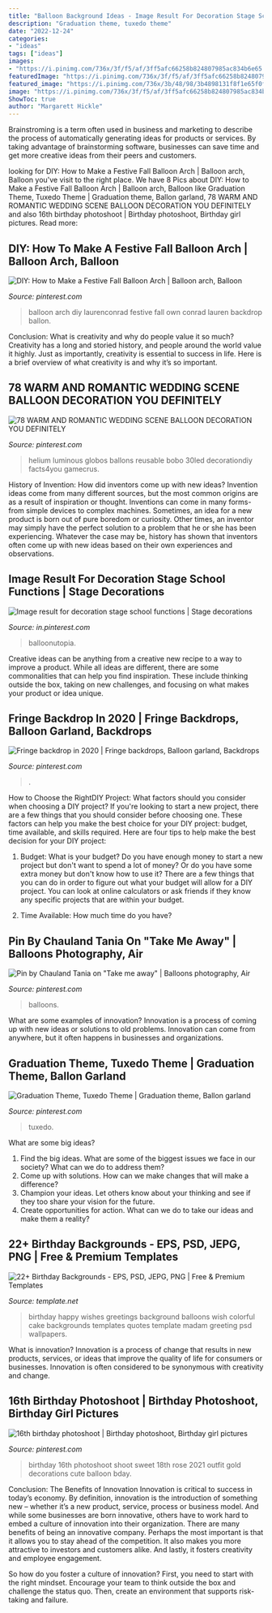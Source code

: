 ```yaml
---
title: "Balloon Background Ideas - Image Result For Decoration Stage School Functions"
description: "Graduation theme, tuxedo theme"
date: "2022-12-24"
categories:
- "ideas"
tags: ["ideas"]
images:
- "https://i.pinimg.com/736x/3f/f5/af/3ff5afc66258b824807985ac834b6e65.jpg"
featuredImage: "https://i.pinimg.com/736x/3f/f5/af/3ff5afc66258b824807985ac834b6e65.jpg"
featured_image: "https://i.pinimg.com/736x/3b/48/98/3b4898131f8f1e65f0f88e69c035814f.jpg"
image: "https://i.pinimg.com/736x/3f/f5/af/3ff5afc66258b824807985ac834b6e65.jpg"
ShowToc: true
author: "Margarett Hickle"
---
```



Brainstroming is a term often used in business and marketing to describe the process of automatically generating ideas for products or services. By taking advantage of brainstorming software, businesses can save time and get more creative ideas from their peers and customers.

	

		
looking for DIY: How to Make a Festive Fall Balloon Arch | Balloon arch, Balloon you've visit to the right place. We have 8 Pics about DIY: How to Make a Festive Fall Balloon Arch | Balloon arch, Balloon like Graduation Theme, Tuxedo Theme | Graduation theme, Ballon garland, 78 WARM AND ROMANTIC WEDDING SCENE BALLOON DECORATION YOU DEFINITELY and also 16th birthday photoshoot | Birthday photoshoot, Birthday girl pictures. Read more:
		
    
## DIY: How To Make A Festive Fall Balloon Arch | Balloon Arch, Balloon

<img loading=lazy src="https://i.pinimg.com/originals/fa/b2/a5/fab2a5875e60d3fda40d05e3e7930a94.jpg" onerror="this.onerror=null;this.src='https://tse1.mm.bing.net/th?id=OIP.KsSW1LahzstLnVd3b3fY6wAAAA&amp;pid=15.1';" alt="DIY: How to Make a Festive Fall Balloon Arch | Balloon arch, Balloon">

_Source: pinterest.com_

>balloon arch diy laurenconrad festive fall own conrad lauren backdrop ballon. 

	

Conclusion: What is creativity and why do people value it so much?
Creativity has a long and storied history, and people around the world value it highly. Just as importantly, creativity is essential to success in life. Here is a brief overview of what creativity is and why it’s so important.

    
## 78 WARM AND ROMANTIC WEDDING SCENE BALLOON DECORATION YOU DEFINITELY

<img loading=lazy src="https://i.pinimg.com/736x/3f/f5/af/3ff5afc66258b824807985ac834b6e65.jpg" onerror="this.onerror=null;this.src='https://tse4.mm.bing.net/th?id=OIP.BJ1wwh_g0wJcS5ouj_39vAHaHa&amp;pid=15.1';" alt="78 WARM AND ROMANTIC WEDDING SCENE BALLOON DECORATION YOU DEFINITELY">

_Source: pinterest.com_

>helium luminous globos ballons reusable bobo 30led decorationdiy facts4you gamecrus. 

	

History of Invention: How did inventors come up with new ideas?
Invention ideas come from many different sources, but the most common origins are as a result of inspiration or thought. Inventions can come in many forms- from simple devices to complex machines. Sometimes, an idea for a new product is born out of pure boredom or curiosity. Other times, an inventor may simply have the perfect solution to a problem that he or she has been experiencing. Whatever the case may be, history has shown that inventors often come up with new ideas based on their own experiences and observations.

    
## Image Result For Decoration Stage School Functions | Stage Decorations

<img loading=lazy src="https://i.pinimg.com/736x/69/b7/f0/69b7f00703b538268c4d3334c362b233.jpg" onerror="this.onerror=null;this.src='https://tse1.mm.bing.net/th?id=OIP.7Qvu0clevggyVlDkoO1IwwAAAA&amp;pid=15.1';" alt="Image result for decoration stage school functions | Stage decorations">

_Source: in.pinterest.com_

>balloonutopia. 

	

Creative ideas can be anything from a creative new recipe to a way to improve a product. While all ideas are different, there are some commonalities that can help you find inspiration. These include thinking outside the box, taking on new challenges, and focusing on what makes your product or idea unique.

    
## Fringe Backdrop In 2020 | Fringe Backdrops, Balloon Garland, Backdrops

<img loading=lazy src="https://i.pinimg.com/736x/3b/48/98/3b4898131f8f1e65f0f88e69c035814f.jpg" onerror="this.onerror=null;this.src='https://tse2.mm.bing.net/th?id=OIP.xxX26c_mIfMQO2eS-aoO-wHaJ3&amp;pid=15.1';" alt="Fringe backdrop in 2020 | Fringe backdrops, Balloon garland, Backdrops">

_Source: pinterest.com_

>. 

	

How to Choose the RightDIY Project: What factors should you consider when choosing a DIY project?
If you're looking to start a new project, there are a few things that you should consider before choosing one. These factors can help you make the best choice for your DIY project: budget, time available, and skills required. Here are four tips to help make the best decision for your DIY project:
1. Budget: What is your budget? Do you have enough money to start a new project but don't want to spend a lot of money? Or do you have some extra money but don't know how to use it? There are a few things that you can do in order to figure out what your budget will allow for a DIY project. You can look at online calculators or ask friends if they know any specific projects that are within your budget.

2. Time Available: How much time do you have?

    
## Pin By Chauland Tania On &quot;Take Me Away&quot; | Balloons Photography, Air

<img loading=lazy src="https://i.pinimg.com/736x/fb/43/43/fb43431e6c8ad3448f3cdc8f422498f7--wallpaper-iphone-phone-wallpapers.jpg" onerror="this.onerror=null;this.src='https://tse1.mm.bing.net/th?id=OIP.z4btGNALVDNBHGfs_fioXgC7FN&amp;pid=15.1';" alt="Pin by Chauland Tania on &quot;Take me away&quot; | Balloons photography, Air">

_Source: pinterest.com_

>balloons. 

	

What are some examples of innovation?
Innovation is a process of coming up with new ideas or solutions to old problems. Innovation can come from anywhere, but it often happens in businesses and organizations.

    
## Graduation Theme, Tuxedo Theme | Graduation Theme, Ballon Garland

<img loading=lazy src="https://i.pinimg.com/736x/7d/6f/ff/7d6fff4b7b5af12ec6613613d2a73e90.jpg" onerror="this.onerror=null;this.src='https://tse3.mm.bing.net/th?id=OIP.WcA2PLU9UyFQKfwW5AhaDQHaHx&amp;pid=15.1';" alt="Graduation Theme, Tuxedo Theme | Graduation theme, Ballon garland">

_Source: pinterest.com_

>tuxedo. 

	

What are some big ideas?
1. Find the big ideas. What are some of the biggest issues we face in our society? What can we do to address them?
2. Come up with solutions. How can we make changes that will make a difference?
3. Champion your ideas. Let others know about your thinking and see if they too share your vision for the future.
4. Create opportunities for action. What can we do to take our ideas and make them a reality?

    
## 22+ Birthday Backgrounds - EPS, PSD, JEPG, PNG | Free &amp; Premium Templates

<img loading=lazy src="https://images.template.net/wp-content/uploads/2015/11/23152238/Happy-Birthday-Background-Wallpaper-Free-Download.jpg" onerror="this.onerror=null;this.src='https://tse4.mm.bing.net/th?id=OIP.3uywJb5qXF1ktjuisY1F9QHaEL&amp;pid=15.1';" alt="22+ Birthday Backgrounds - EPS, PSD, JEPG, PNG | Free &amp; Premium Templates">

_Source: template.net_

>birthday happy wishes greetings background balloons wish colorful cake backgrounds templates quotes template madam greeting psd wallpapers. 

	

What is innovation?
Innovation is a process of change that results in new products, services, or ideas that improve the quality of life for consumers or businesses. Innovation is often considered to be synonymous with creativity and change.

    
## 16th Birthday Photoshoot | Birthday Photoshoot, Birthday Girl Pictures

<img loading=lazy src="https://i.pinimg.com/736x/3c/24/1e/3c241e948b41a762cfedccb1187ef4a9.jpg" onerror="this.onerror=null;this.src='https://tse2.mm.bing.net/th?id=OIP.MFm4vQ_vPNdWBz7dzqwH8wHaKv&amp;pid=15.1';" alt="16th birthday photoshoot | Birthday photoshoot, Birthday girl pictures">

_Source: pinterest.com_

>birthday 16th photoshoot shoot sweet 18th rose 2021 outfit gold decorations cute balloon bday. 

	

Conclusion: The Benefits of Innovation
Innovation is critical to success in today’s economy. By definition, innovation is the introduction of something new – whether it’s a new product, service, process or business model. And while some businesses are born innovative, others have to work hard to embed a culture of innovation into their organization.
There are many benefits of being an innovative company. Perhaps the most important is that it allows you to stay ahead of the competition. It also makes you more attractive to investors and customers alike. And lastly, it fosters creativity and employee engagement.

So how do you foster a culture of innovation? First, you need to start with the right mindset. Encourage your team to think outside the box and challenge the status quo. Then, create an environment that supports risk-taking and failure.

